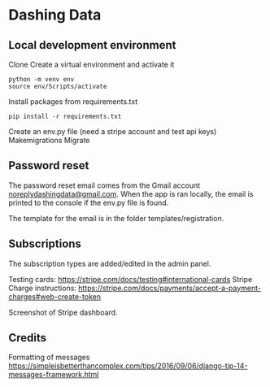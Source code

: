 # Dashing Data

## Local development environment
Clone
Create a virtual environment and activate it
```
python -m venv env
source env/Scripts/activate
```
Install packages from requirements.txt
```
pip install -r requirements.txt
```
Create an env.py file (need a stripe account and test api keys)
Makemigrations
Migrate

## Password reset

The password reset email comes from the Gmail account noreplydashingdata@gmail.com. When the app is ran locally, the email is printed to the console if the env.py file is found.

The template for the email is in the folder templates/registration.

## Subscriptions

The subscription types are added/edited in the admin panel.

Testing cards: https://stripe.com/docs/testing#international-cards
Stripe Charge instructions: https://stripe.com/docs/payments/accept-a-payment-charges#web-create-token

Screenshot of Stripe dashboard.

## Credits

Formatting of messages https://simpleisbetterthancomplex.com/tips/2016/09/06/django-tip-14-messages-framework.html